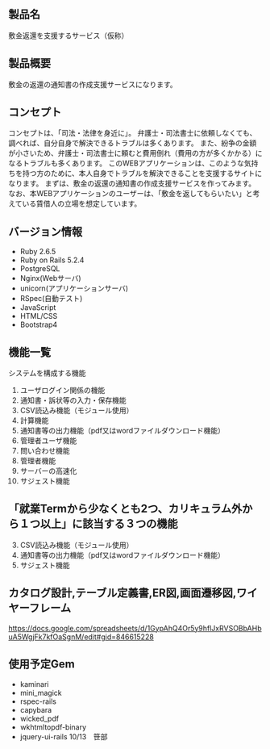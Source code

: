 ## 製品名
敷金返還を支援するサービス（仮称）

## 製品概要
敷金の返還の通知書の作成支援サービスになります。

## コンセプト
コンセプトは、「司法・法律を身近に」。
弁護士・司法書士に依頼しなくても、調べれば、自分自身で解決できるトラブルは多くあります。
また、紛争の金額が小さいため、弁護士・司法書士に頼むと費用倒れ（費用の方が多くかかる）になるトラブルも多くあります。
このWEBアプリケーションは、このような気持ちを持つ方のために、本人自身でトラブルを解決できることを支援するサイトになります。
まずは、敷金の返還の通知書の作成支援サービスを作ってみます。
なお、本WEBアプリケーションのユーザーは、「敷金を返してもらいたい」と考えている賃借人の立場を想定しています。

## バージョン情報
- Ruby 2.6.5
- Ruby on Rails 5.2.4
- PostgreSQL
- Nginx(Webサーバ)
- unicorn(アプリケーションサーバ)
- RSpec(自動テスト)
- JavaScript
- HTML/CSS
- Bootstrap4

## 機能一覧
システムを構成する機能
1. ユーザログイン関係の機能
2. 通知書・訴状等の入力・保存機能
3. CSV読込み機能（モジュール使用）
4. 計算機能
5. 通知書等の出力機能（pdf又はwordファイルダウンロード機能）
6. 管理者ユーザ機能
7. 問い合わせ機能
8. 管理者機能
9. サーバーの高速化
10. サジェスト機能

## 「就業Termから少なくとも2つ、カリキュラム外から１つ以上」に該当する３つの機能
3. CSV読込み機能（モジュール使用）
5. 通知書等の出力機能（pdf又はwordファイルダウンロード機能）
10. サジェスト機能

## カタログ設計,テーブル定義書,ER図,画面遷移図,ワイヤーフレーム
https://docs.google.com/spreadsheets/d/1GypAhQ4Or5y9hflJxRVSOBbAHbuA5WgjFk7kfOaSgnM/edit#gid=846615228

## 使用予定Gem
- kaminari
- mini_magick
- rspec-rails
- capybara
- wicked_pdf
- wkhtmltopdf-binary
- jquery-ui-rails
10/13　笹部
